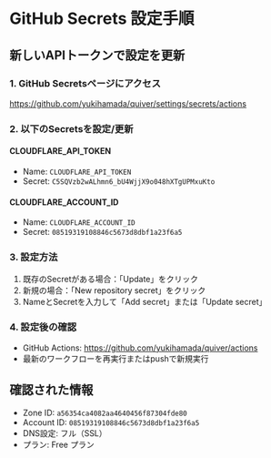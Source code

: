 # GitHub Secrets 設定手順

## 新しいAPIトークンで設定を更新

### 1. GitHub Secretsページにアクセス
https://github.com/yukihamada/quiver/settings/secrets/actions

### 2. 以下のSecretsを設定/更新

#### CLOUDFLARE_API_TOKEN
- Name: `CLOUDFLARE_API_TOKEN`
- Secret: `C5SQVzb2wALhmn6_bU4WjjX9o048hXTgUPMxuKto`

#### CLOUDFLARE_ACCOUNT_ID
- Name: `CLOUDFLARE_ACCOUNT_ID`
- Secret: `08519319108846c5673d8dbf1a23f6a5`

### 3. 設定方法
1. 既存のSecretがある場合：「Update」をクリック
2. 新規の場合：「New repository secret」をクリック
3. NameとSecretを入力して「Add secret」または「Update secret」

### 4. 設定後の確認
- GitHub Actions: https://github.com/yukihamada/quiver/actions
- 最新のワークフローを再実行またはpushで新規実行

## 確認された情報
- Zone ID: `a56354ca4082aa4640456f87304fde80`
- Account ID: `08519319108846c5673d8dbf1a23f6a5`
- DNS設定: フル（SSL）
- プラン: Free プラン